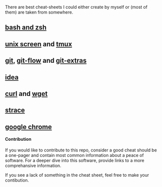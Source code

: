 There are best cheat-sheets I could either create by myself or (most of them) are taken from somewhere.

## [bash and zsh](bash-zsh.md)
## [unix screen](screen.md) and [tmux](tmux.md)
## [git](git.md), [git-flow](git-flow.md) and [git-extras](git-extras.md)
## [idea](idea.md)
## [curl](curl.md) and [wget](wget.md)
## [strace](strace.md)
## [google chrome](google-chrome.md)

#### Contribution

If you would like to contribute to this repo, consider a good cheat should be a one-pager and contain most common information about a peace of software.
For a deeper dive into this software, provide links to a more comprehansive information.

If you see a lack of something in the cheat sheet, feel free to make your contibution.
